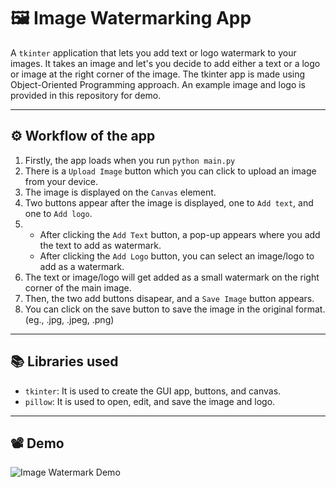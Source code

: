 # 🖼️ Image Watermarking App

A `tkinter` application that lets you add text or logo watermark to your images. It takes an image and let's you decide to add either a text or a logo or image at the right corner of the image. The tkinter app is made using Object-Oriented Programming approach. An example image and logo is provided in this repository for demo.

---

## ⚙️ Workflow of the app

1. Firstly, the app loads when you run `python main.py`
2. There is a `Upload Image` button which you can click to upload an image from your device.
3. The image is displayed on the `Canvas` element.
4. Two buttons appear after the image is displayed, one to `Add text`, and one to `Add logo`.
5.  - After clicking the `Add Text` button, a pop-up appears where you add the text to add as watermark.
    - After clicking the `Add Logo` button, you can select an image/logo to add as a watermark.
6. The text or image/logo will get added as a small watermark on the right corner of the main image.
7. Then, the two add buttons disapear, and a `Save Image` button appears.
8. You can click on the save button to save the image in the original format. (eg., .jpg, .jpeg, .png)

---

## 📚 Libraries used

-   `tkinter`: It is used to create the GUI app, buttons, and canvas.
-   `pillow`: It is used to open, edit, and save the image and logo.

---

## 📽️ Demo

![Image Watermark Demo](demo.gif)
